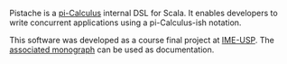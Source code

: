 Pistache is a [pi-Calculus](http://en.wikipedia.org/wiki/Pi-calculus) internal DSL for Scala. It enables developers to write concurrent applications using a pi-Calculus-ish notation.

This software was developed as a course final project at [IME-USP](http://www.ime.usp.br/). The [associated monograph](http://code.google.com/p/pistache/downloads/detail?name=monograph.pdf) can be used as documentation.